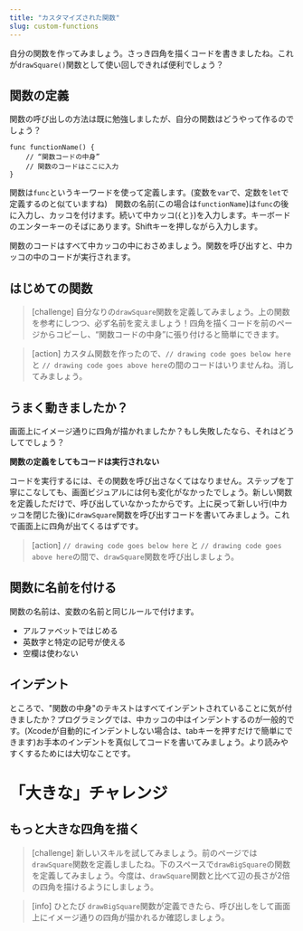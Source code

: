 ```yaml
---
title: "カスタマイズされた関数"
slug: custom-functions
---
```


自分の関数を作ってみましょう。さっき四角を描くコードを書きましたね。これが`drawSquare()`関数として使い回しできれば便利でしょう？

## 関数の定義

関数の呼び出しの方法は既に勉強しましたが、自分の関数はどうやって作るのでしょう？

```
func functionName() {
    // “関数コードの中身”
    // 関数のコードはここに入力
}
```

関数は`func`というキーワードを使って定義します。(変数を`var`で、定数を`let`で定義するのと似ていますね)　関数の名前(この場合は`functionName`)は`func`の後に入力し、カッコを付けます。続いて中カッコ(`{`と`}`)を入力します。キーボードのエンターキーのそばにあります。Shiftキーを押しながら入力します。

関数のコードはすべて中カッコの中におさめましょう。関数を呼び出すと、中カッコの中のコードが実行されます。

## はじめての関数

> [challenge]
> 自分なりの`drawSquare`関数を定義してみましょう。上の関数を参考にしつつ、必ず名前を変えましょう！四角を描くコードを前のページからコピーし、“関数コードの中身”に張り付けると簡単にできます。

<!--  -->

> [action]
> カスタム関数を作ったので、`// drawing code goes below here`と
`// drawing code goes above here`の間のコードはいりませんね。消してみましょう。

## うまく動きましたか？

画面上にイメージ通りに四角が描かれましたか？もし失敗したなら、それはどうしてでしょう？

**関数の定義をしてもコードは実行されない**

コードを実行するには、その関数を呼び出さなくてはなりません。ステップを丁寧にこなしても、画面ビジュアルには何も変化がなかったでしょう。新しい関数を定義しただけで、呼び出していなかったからです。上に戻って新しい行(中カッコを閉じた後)に`drawSquare`関数を呼び出すコードを書いてみましょう。これで画面上に四角が出てくるはずです。


> [action]
> `// drawing code goes below here` と `// drawing code goes above here`の間で、`drawSquare`関数を呼び出しましょう。

## 関数に名前を付ける

関数の名前は、変数の名前と同じルールで付けます。

- アルファベットではじめる
- 英数字と特定の記号が使える
- 空欄は使わない

## インデント

ところで、"関数の中身"のテキストはすべてインデントされていることに気が付きましたか？プログラミングでは、中カッコの中はインデントするのが一般的です。(Xcodeが自動的にインデントしない場合は、tabキーを押すだけで簡単にできます)お手本のインデントを真似してコードを書いてみましょう。より読みやすくするためには大切なことです。

# 「大きな」チャレンジ

## もっと大きな四角を描く

> [challenge]
> 新しいスキルを試してみましょう。前のページでは `drawSquare`関数を定義しましたね。下のスペースで`drawBigSquare`の関数を定義してみましょう。今度は、`drawSquare`関数と比べて辺の長さが2倍の四角を描けるようにしましょう。

<!--  -->

> [info]
> ひとたび `drawBigSquare`関数が定義できたら、呼び出しをして画面上にイメージ通りの四角が描かれるか確認しましょう。

